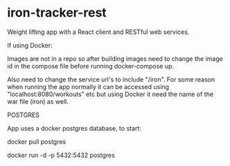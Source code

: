 # iron-tracker-rest
Weight lifting app with a React client and RESTful web services.

If using Docker: 

Images are not in a repo so after building images need to change the image id in the compose file before running docker-compose up.

Also need to change the service url's to include "/iron". For some reason when running the app normally it can be accessed using "localhost:8080/workouts" etc but using Docker it need the name of the war file (iron) as well.

POSTGRES

App uses a docker postgres database, to start:

docker pull postgres

docker run -d -p 5432:5432 postgres

